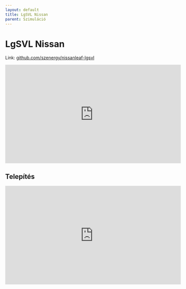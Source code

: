 ```yaml
---
layout: default
title: LgSVL Nissan
parent: Szimuláció
---
```


# LgSVL Nissan

Link: [github.com/szenergy/nissanleaf-lgsvl](https://github.com/szenergy/nissanleaf-lgsvl)

<iframe width="560" height="315" src="https://www.youtube.com/embed/QD9iCauN0K8" title="YouTube video player" frameborder="0" allow="accelerometer; autoplay; clipboard-write; encrypted-media; gyroscope; picture-in-picture; web-share" allowfullscreen></iframe>

## Telepítés

<iframe width="560" height="315" src="https://www.youtube.com/embed/EH_U3JtfVO4" title="YouTube video player" frameborder="0" allow="accelerometer; autoplay; clipboard-write; encrypted-media; gyroscope; picture-in-picture; web-share" allowfullscreen></iframe>